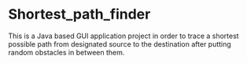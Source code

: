 # Shortest_path_finder
This is a Java based GUI application project in order to trace a shortest possible path from designated source to the destination after putting random obstacles in between them. 
